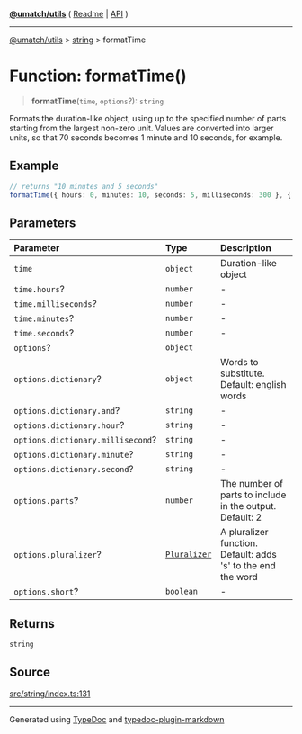 [**@umatch/utils**](../../README.md) ( [Readme](../../README.md) \| [API](../../API.md) )

---

[@umatch/utils](../../API.md) > [string](../README.md) > formatTime

# Function: formatTime()

> **formatTime**(`time`, `options`?): `string`

Formats the duration-like object, using up to the specified number
of parts starting from the largest non-zero unit. Values are
converted into larger units, so that 70 seconds becomes 1 minute
and 10 seconds, for example.

## Example

```ts
// returns "10 minutes and 5 seconds"
formatTime({ hours: 0, minutes: 10, seconds: 5, milliseconds: 300 }, { parts: 2 });
```

## Parameters

| Parameter                         | Type                                                     | Description                                                  |
| :-------------------------------- | :------------------------------------------------------- | :----------------------------------------------------------- |
| `time`                            | `object`                                                 | Duration-like object                                         |
| `time.hours`?                     | `number`                                                 | -                                                            |
| `time.milliseconds`?              | `number`                                                 | -                                                            |
| `time.minutes`?                   | `number`                                                 | -                                                            |
| `time.seconds`?                   | `number`                                                 | -                                                            |
| `options`?                        | `object`                                                 |                                                              |
| `options.dictionary`?             | `object`                                                 | Words to substitute. Default: english words                  |
| `options.dictionary.and`?         | `string`                                                 | -                                                            |
| `options.dictionary.hour`?        | `string`                                                 | -                                                            |
| `options.dictionary.millisecond`? | `string`                                                 | -                                                            |
| `options.dictionary.minute`?      | `string`                                                 | -                                                            |
| `options.dictionary.second`?      | `string`                                                 | -                                                            |
| `options.parts`?                  | `number`                                                 | The number of parts to include in the output. Default: 2     |
| `options.pluralizer`?             | [`Pluralizer`](../type-aliases/type-alias.Pluralizer.md) | A pluralizer function. Default: adds 's' to the end the word |
| `options.short`?                  | `boolean`                                                | -                                                            |

## Returns

`string`

## Source

[src/string/index.ts:131](https://github.com/umatch-oficial/utils/blob/a4be831/src/string/index.ts#L131)

---

Generated using [TypeDoc](https://typedoc.org/) and [typedoc-plugin-markdown](https://www.npmjs.com/package/typedoc-plugin-markdown)
